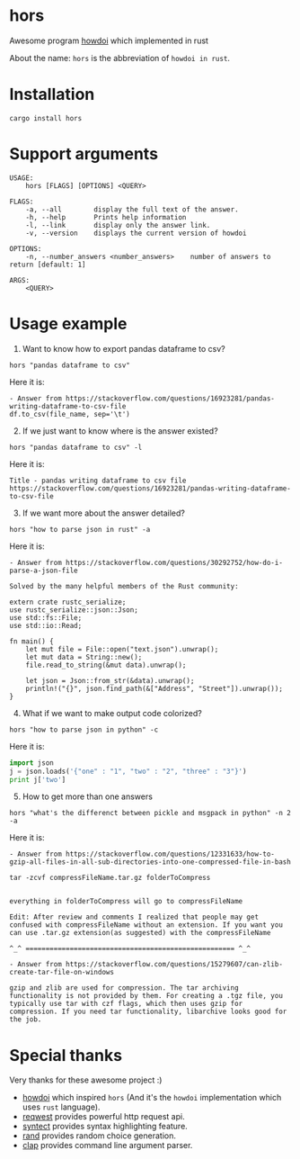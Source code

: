 # hors
Awesome program [howdoi](https://github.com/gleitz/howdoi) which implemented in rust

About the name:
`hors` is the abbreviation of `howdoi in rust`.

# Installation
```shell
cargo install hors
```

# Support arguments
```shell
USAGE:
    hors [FLAGS] [OPTIONS] <QUERY>

FLAGS:
    -a, --all        display the full text of the answer.
    -h, --help       Prints help information
    -l, --link       display only the answer link.
    -v, --version    displays the current version of howdoi

OPTIONS:
    -n, --number_answers <number_answers>    number of answers to return [default: 1]

ARGS:
    <QUERY>
```

# Usage example
1.  Want to know how to export pandas dataframe to csv?
```shell
hors "pandas dataframe to csv"
```

Here it is:

```
- Answer from https://stackoverflow.com/questions/16923281/pandas-writing-dataframe-to-csv-file
df.to_csv(file_name, sep='\t')
```

2. If we just want to know where is the answer existed?
```shell
hors "pandas dataframe to csv" -l
```

Here it is:
```
Title - pandas writing dataframe to csv file
https://stackoverflow.com/questions/16923281/pandas-writing-dataframe-to-csv-file
```

3. If we want more about the answer detailed?
```shell
hors "how to parse json in rust" -a
```

Here it is:
```shell
- Answer from https://stackoverflow.com/questions/30292752/how-do-i-parse-a-json-file

Solved by the many helpful members of the Rust community:

extern crate rustc_serialize;
use rustc_serialize::json::Json;
use std::fs::File;
use std::io::Read;

fn main() {
    let mut file = File::open("text.json").unwrap();
    let mut data = String::new();
    file.read_to_string(&mut data).unwrap();

    let json = Json::from_str(&data).unwrap();
    println!("{}", json.find_path(&["Address", "Street"]).unwrap());
}
```

4. What if we want to make output code colorized?
```shell
hors "how to parse json in python" -c
```
Here it is:
```python
import json
j = json.loads('{"one" : "1", "two" : "2", "three" : "3"}')
print j['two']
```

5. How to get more than one answers
```shell
hors "what's the differenct between pickle and msgpack in python" -n 2 -a
```
Here it is:
```
- Answer from https://stackoverflow.com/questions/12331633/how-to-gzip-all-files-in-all-sub-directories-into-one-compressed-file-in-bash

tar -zcvf compressFileName.tar.gz folderToCompress


everything in folderToCompress will go to compressFileName

Edit: After review and comments I realized that people may get confused with compressFileName without an extension. If you want you can use .tar.gz extension(as suggested) with the compressFileName

^_^ ==================================================== ^_^

- Answer from https://stackoverflow.com/questions/15279607/can-zlib-create-tar-file-on-windows

gzip and zlib are used for compression. The tar archiving functionality is not provided by them. For creating a .tgz file, you typically use tar with czf flags, which then uses gzip for compression. If you need tar functionality, libarchive looks good for the job.
```

# Special thanks
Very thanks for these awesome project :)
- [howdoi](https://github.com/gleitz/howdoi) which inspired `hors` (And it's the `howdoi` implementation which uses `rust` language).
- [reqwest](https://github.com/seanmonstar/reqwest) provides powerful http request api.
- [syntect](https://github.com/trishume/syntect) provides syntax highlighting feature.
- [rand](https://github.com/rust-random/rand) provides random choice generation.
- [clap](https://github.com/clap-rs/clap) provides command line argument parser.
